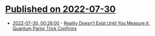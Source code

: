 # [Published on 2022-07-30](index.md)

* [2022-07-30, 00:26:00](https://soylentnews.org/article.pl?sid=22/07/29/0138245&from=rss) - [Reality Doesn’t Exist Until You Measure It, Quantum Parlor Trick Confirms](https://soylentnews.org/article.pl?sid=22/07/29/0138245&from=rss)
